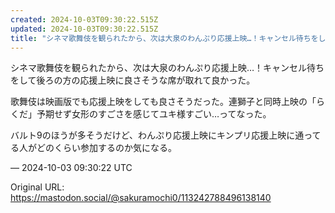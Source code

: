 ```yaml
---
created: 2024-10-03T09:30:22.515Z
updated: 2024-10-03T09:30:22.515Z
title: "シネマ歌舞伎を観られたから、次は大泉のわんぷり応援上映…！キャンセル待ちをして後[...]"
---
```


<p>シネマ歌舞伎を観られたから、次は大泉のわんぷり応援上映…！キャンセル待ちをして後ろの方の応援上映に良さそうな席が取れて良かった。</p><p>歌舞伎は映画版でも応援上映をしても良さそうだった。連獅子と同時上映の「らくだ」予期せず女形のすごさを感じてユキ様すごい…ってなった。</p><p>バルト9のほうが多そうだけど、わんぷり応援上映にキンプリ応援上映に通ってる人がどのくらい参加するのか気になる。</p>

&mdash; 2024-10-03 09:30:22 UTC

Original URL: https://mastodon.social/@sakuramochi0/113242788496138140
